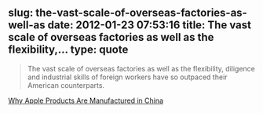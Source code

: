 slug: the-vast-scale-of-overseas-factories-as-well-as
date: 2012-01-23 07:53:16
title: The vast scale of overseas factories as well as the flexibility,...
type: quote
---

> The vast scale of overseas factories as well as the flexibility, diligence and industrial skills of foreign workers have so outpaced their American counterparts.

[Why Apple Products Are Manufactured in China](http://www.nytimes.com/2012/01/22/business/apple-america-and-a-squeezed-middle-class.html?_r=2&pagewanted=all)
